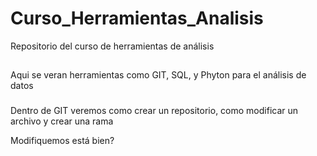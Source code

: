 # Curso_Herramientas_Analisis

Repositorio del curso de herramientas de análisis

##

Aqui se veran herramientas como GIT, SQL, y Phyton para el análisis de datos

###

Dentro de GIT veremos como crear un repositorio, como modificar un archivo y crear una rama

Modifiquemos
está bien?
